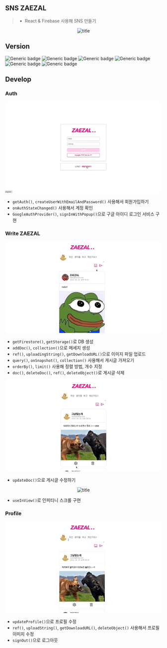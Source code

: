 ## SNS ZAEZAL
> - React & Firebase 사용해 SNS 만들기

<div align="center">
  <img src="./img/01zaezal.gif" alt="title" />
</div>

## Version

![Generic badge](https://img.shields.io/badge/react-18.1.0-blue.svg)
![Generic badge](https://img.shields.io/badge/react_router_dom-6.3.0-blue.svg)
![Generic badge](https://img.shields.io/badge/firebase-9.8.2-blue.svg)
![Generic badge](https://img.shields.io/badge/styled_components-5.3.5-blue.svg)
![Generic badge](https://img.shields.io/badge/react_loading-2.0.3-blue.svg)
![Generic badge](https://img.shields.io/badge/uuid-8.3.2-blue.svg)

## Develop

### Auth

<div align="center">
  <img src="./img/02zaezal_login.gif" alt="title" />
</div>

  - `getAuth()`, `createUserWithEmailAndPassword()` 사용해서 회원가입하기 
  - `onAuthStateChanged()` 사용해서 계정 확인
  - `GoogleAuthProvider()`, `signInWithPopup()`으로 구글 아이디 로그인 서비스 구현

### Write ZAEZAL

<div align="center">
  <img src="./img/03zaezal_zaezal.gif" alt="title" />
</div>

  - `getFirestore()`, `getStorage()`로 DB 생성
  - `addDoc()`, `collection()`으로 메세지 생성
  -  `ref()`, `uploadingString()`, `getDownloadURL()`으로 이미지 파일 업로드
  - `query()`, `onSnapshot()`, `collection()` 사용해서 게시글 가져오기
  - `orderBy()`, `limit()` 사용해 정렬 방법, 개수 지정
  - `doc()`, `deleteDoc()`, `ref()`, `deleteObject()`로 게시글 삭제

  <div align="center">
    <img src="./img/04zaezal_modify.gif" alt="title" />
  </div>

  - `updateDoc()`으로 게시글 수정하기

  <div align="center">
    <img src="./img/05zaezal_infinity.gif" alt="title" />
  </div>

  - `useInView()`로 인피티니 스크롤 구현

### Profile

<div align="center">
  <img src="./img/06zaezal_profile.gif" alt="title" />
</div>

  - `updateProfile()`으로 프로필 수정
  - `ref()`, `uploadString()`, `getDownloadURL()`, `deleteObject()` 사용해서 프로필 이미지 수정
  - `signOut()`으로 로그아웃